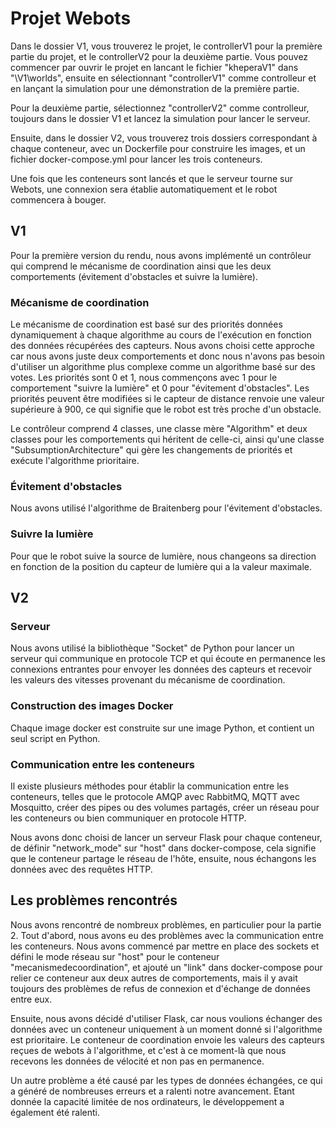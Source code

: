# Projet Webots

Dans le dossier V1, vous trouverez le projet, le controllerV1 pour la première partie du projet, et le controllerV2 pour la deuxième partie. Vous pouvez commencer par ouvrir le projet en lancant le fichier "kheperaV1" dans "\V1\worlds", ensuite en sélectionnant "controllerV1" comme controlleur et en lançant la simulation pour une démonstration de la première partie.

Pour la deuxième partie, sélectionnez "controllerV2" comme controlleur, toujours dans le dossier V1 et lancez la simulation pour lancer le serveur.

Ensuite, dans le dossier V2, vous trouverez trois dossiers correspondant à chaque conteneur, avec un Dockerfile pour construire les images, et un fichier docker-compose.yml pour lancer les trois conteneurs.

Une fois que les conteneurs sont lancés et que le serveur tourne sur Webots, une connexion sera établie automatiquement et le robot commencera à bouger.

## V1

Pour la première version du rendu, nous avons implémenté un contrôleur qui comprend le mécanisme de coordination ainsi que les deux comportements (évitement d'obstacles et suivre la lumière).

### Mécanisme de coordination

Le mécanisme de coordination est basé sur des priorités données dynamiquement à chaque algorithme au cours de l'exécution en fonction des données récupérées des capteurs.
Nous avons choisi cette approche car nous avons juste deux comportements et donc nous n'avons pas besoin d'utiliser un algorithme plus complexe comme un algorithme basé sur des votes.
Les priorités sont 0 et 1, nous commençons avec 1 pour le comportement "suivre la lumière" et 0 pour "évitement d'obstacles". Les priorités peuvent être modifiées si le capteur de distance renvoie une valeur supérieure à 900, ce qui signifie que le robot est très proche d'un obstacle.

Le contrôleur comprend 4 classes, une classe mère "Algorithm" et deux classes pour les comportements qui héritent de celle-ci, ainsi qu'une classe "SubsumptionArchitecture" qui gère les changements de priorités et exécute l'algorithme prioritaire.

### Évitement d'obstacles

Nous avons utilisé l'algorithme de Braitenberg pour l'évitement d'obstacles.

### Suivre la lumière

Pour que le robot suive la source de lumière, nous changeons sa direction en fonction de la position du capteur de lumière qui a la valeur maximale.

## V2

### Serveur

Nous avons utilisé la bibliothèque "Socket" de Python pour lancer un serveur qui communique en protocole TCP et qui écoute en permanence les connexions entrantes pour envoyer les données des capteurs et recevoir les valeurs des vitesses provenant du mécanisme de coordination.

### Construction des images Docker

Chaque image docker est construite sur une image Python, et contient un seul script en Python.

### Communication entre les conteneurs

Il existe plusieurs méthodes pour établir la communication entre les conteneurs, telles que le protocole AMQP avec RabbitMQ, MQTT avec Mosquitto, créer des pipes ou des volumes partagés, créer un réseau pour les conteneurs ou bien communiquer en protocole HTTP.

Nous avons donc choisi de lancer un serveur Flask pour chaque conteneur, de définir "network_mode" sur "host" dans docker-compose, cela signifie que le conteneur partage le réseau de l'hôte, ensuite, nous échangons les données avec des requêtes HTTP.

## Les problèmes rencontrés

Nous avons rencontré de nombreux problèmes, en particulier pour la partie 2. Tout d'abord, nous avons eu des problèmes avec la communication entre les conteneurs. Nous avons commencé par mettre en place des sockets et défini le mode réseau sur "host" pour le conteneur "mecanismedecoordination", et ajouté un "link" dans docker-compose pour relier ce conteneur aux deux autres de comportements, mais il y avait toujours des problèmes de refus de connexion et d'échange de données entre eux.

Ensuite, nous avons décidé d'utiliser Flask, car nous voulions échanger des données avec un conteneur uniquement à un moment donné si l'algorithme est prioritaire. Le conteneur de coordination envoie les valeurs des capteurs reçues de webots à l'algorithme, et c'est à ce moment-là que nous recevons les données de vélocité et non pas en permanence.

Un autre problème a été causé par les types de données échangées, ce qui a généré de nombreuses erreurs et a ralenti notre avancement. Etant donnée la capacité limitée de nos ordinateurs, le développement a également été ralenti.
